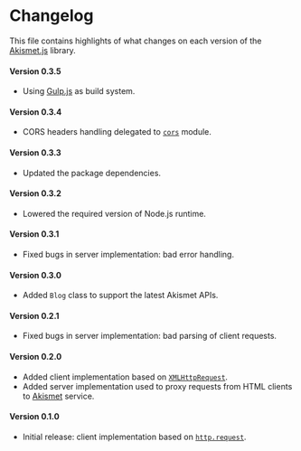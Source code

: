 # Changelog
This file contains highlights of what changes on each version of the [Akismet.js](https://www.npmjs.com/package/akismet-js) library.

#### Version 0.3.5
- Using [Gulp.js](http://gulpjs.com) as build system.

#### Version 0.3.4
- CORS headers handling delegated to [`cors`](https://www.npmjs.com/package/cors) module.

#### Version 0.3.3
- Updated the package dependencies.

#### Version 0.3.2
- Lowered the required version of Node.js runtime.

#### Version 0.3.1
- Fixed bugs in server implementation: bad error handling.

#### Version 0.3.0
- Added `Blog` class to support the latest Akismet APIs.

#### Version 0.2.1
- Fixed bugs in server implementation: bad parsing of client requests.

#### Version 0.2.0
- Added client implementation based on [`XMLHttpRequest`](https://developer.mozilla.org/en-US/docs/Web/API/XMLHttpRequest).
- Added server implementation used to proxy requests from HTML clients to [Akismet](https://akismet.com) service.

#### Version 0.1.0
- Initial release: client implementation based on [`http.request`](http://nodejs.org/api/http.html#http_http_request_options_callback).

